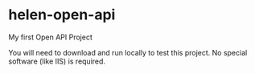 # helen-open-api
My first Open API Project

You will need to  download and run locally to test this project. No special software (like IIS) is required.
